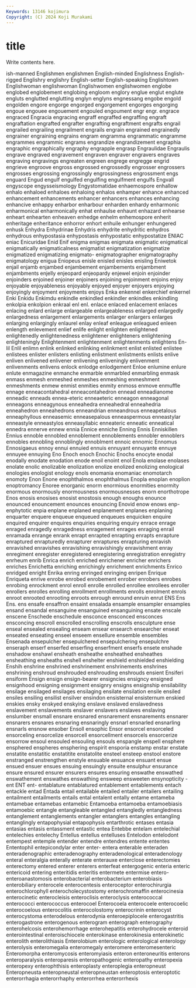 ```yaml
---
Keywords: 13146 kojimura
Copyright: (C) 2024 Koji Murakami
---
```


# title

Write contents here.



ish-manned Englishmen englishmen English-minded Englishness English-rigged Englishry
englishry English-setter English-speaking Englishtown Englishwoman englishwoman Englishwomen englishwomen englobe englobed
englobement englobing engloom englory englue englut englute engluts englutted englutting
englyn englyns engnessang engobe engold engolden engore engorge engorged engorgement
engorges engorging engoue engouee engouement engouled engoument engr engr. engrace
engraced Engracia engracing engraff engraffed engraffing engraft engraftation engrafted engrafter
engrafting engraftment engrafts engrail engrailed engrailing engrailment engrails engrain engrained
engrainedly engrainer engraining engrains engram engramma engrammatic engramme engrammes engrammic
engrams engrandize engrandizement engraphia engraphic engraphically engraphy engrapple engrasp Engraulidae
Engraulis engrave engraved engravement engraven engraver engravers engraves engraving engravings
engreaten engreen engrege engregge engrid engrieve engroove engross engrossed engrossedly
engrosser engrossers engrosses engrossing engrossingly engrossingness engrossment engs enguard Engud
engulf engulfed engulfing engulfment engulfs Engvall engyscope engysseismology Engystomatidae enhaemospore
enhallow enhalo enhaloed enhaloes enhaloing enhalos enhamper enhance enhanced enhancement
enhancements enhancer enhancers enhances enhancing enhancive enhappy enharbor enharbour enharden
enhardy enharmonic enharmonical enharmonically enhat enhaulse enhaunt enhazard enhearse enheart
enhearten enheaven enhedge enhelm enhemospore enherit enheritage enheritance enhorror enhort
enhuile enhunger enhungered enhusk Enhydra Enhydrinae Enhydris enhydrite enhydritic enhydros
enhydrous enhypostasia enhypostasis enhypostatic enhypostatize ENIAC eniac Enicuridae Enid Enif
enigma enigmas enigmata enigmatic enigmatical enigmatically enigmaticalness enigmatist enigmatization enigmatize
enigmatized enigmatizing enigmato- enigmatographer enigmatography enigmatology enigua Eniopeus enisle enisled
enisles enisling Eniwetok enjail enjamb enjambed enjambement enjambements enjambment enjambments
enjelly enjeopard enjeopardy enjewel enjoin enjoinder enjoinders enjoined enjoiner enjoiners
enjoining enjoinment enjoins enjoy enjoyable enjoyableness enjoyably enjoyed enjoyer enjoyers
enjoying enjoyingly enjoyment enjoyments enjoys Enka enkennel enkerchief enkernel Enki
Enkidu Enkimdu enkindle enkindled enkindler enkindles enkindling enkolpia enkolpion enkraal
enl enl. enlace enlaced enlacement enlaces enlacing enlard enlarge enlargeable
enlargeableness enlarged enlargedly enlargedness enlargement enlargements enlarger enlargers enlarges enlarging
enlargingly enlaurel enlay enleaf enleague enleagued enleen enlength enlevement enlief
enlife enlight enlighten enlightened enlightenedly enlightenedness enlightener enlighteners enlightening enlighteningly
Enlightenment enlightenment enlightenments enlightens En-lil Enlil enlimn enlink enlinked enlinking
enlinkment enlist enlisted enlistee enlistees enlister enlisters enlisting enlistment enlistments
enlists enlive enliven enlivened enlivener enlivening enliveningly enlivenment enlivenments enlivens
enlock enlodge enlodgement Enloe enlumine enlure enlute enmagazine enmanche enmarble
enmarbled enmarbling enmask enmass enmesh enmeshed enmeshes enmeshing enmeshment enmeshments
enmew enmist enmities enmity enmoss enmove enmuffle ennage enneacontahedral enneacontahedron
ennead enneadianome enneadic enneads ennea-eteric enneaeteric enneagon enneagonal enneagons enneagynous
enneahedra enneahedral enneahedria enneahedron enneahedrons enneandrian enneandrous enneapetalous enneaphyllous enneasemic
enneasepalous enneaspermous enneastylar enneastyle enneastylos enneasyllabic enneateric enneatic enneatical ennedra
ennerve ennew ennia Ennice enniche Enning Ennis Enniskillen Ennius ennoble
ennobled ennoblement ennoblements ennobler ennoblers ennobles ennobling ennoblingly ennoblment ennoic
ennomic Ennomus Ennosigaeus ennoy ennui ennuied ennuis ennuyant ennuyante ennuye
ennuyee ennuying Eno Enoch enoch Enochic Enochs enocyte enodal enodally
enodate enodation enode enoil enoint enol Enola enolase enolases enolate
enolic enolizable enolization enolize enolized enolizing enological enologies enologist enology
enols enomania enomaniac enomotarch enomoty Enon Enone enophthalmos enophthalmus Enopla
enoplan enoplion enoptromancy Enoree enorganic enorm enormious enormities enormity enormous
enormously enormousness enormousnesses enorn enorthotrope Enos enosis enosises enosist enostosis
enough enoughs enounce enounced enouncement enounces enouncing Enovid enow enows
enp- enphytotic enpia enplane enplaned enplanement enplanes enplaning enquarter enquere
enqueue enqueued enqueues enquicken enquire enquired enquirer enquires enquiries enquiring
enquiry enrace enrage enraged enragedly enragedness enragement enrages enraging enrail
enramada enrange enrank enrapt enrapted enrapting enrapts enrapture enraptured enrapturedly
enrapturer enraptures enrapturing enravish enravished enravishes enravishing enravishingly enravishment enray
enregiment enregister enregistered enregistering enregistration enregistry enrheum enrib Enrica enrich
enriched enrichener enricher enrichers enriches Enrichetta enriching enrichingly enrichment enrichments
Enrico enridged enright Enrika enring enringed enringing enripen Enrique Enriqueta
enrive enrobe enrobed enrobement enrober enrobers enrobes enrobing enrockment enrol
enroll enrolle enrolled enrollee enrollees enroller enrollers enrolles enrolling enrollment
enrollments enrolls enrolment enrols enroot enrooted enrooting enroots enrough enround
enruin enrut ENS Ens Ens. ens ensafe ensaffron ensaint ensalada
ensample ensampler ensamples ensand ensandal ensanguine ensanguined ensanguining ensate enscale
enscene Enschede enschedule ensconce ensconced ensconces ensconcing enscroll enscrolled enscrolling
enscrolls ensculpture ense enseal ensealed ensealing enseam ensear ensearch ensearcher
enseat enseated enseating enseel enseem ensellure ensemble ensembles Ensenada ensepulcher
ensepulchered ensepulchering ensepulchre enseraph enserf enserfed enserfing enserfment enserfs ensete
enshade enshadow enshawl ensheath ensheathe ensheathed ensheathes ensheathing ensheaths enshell
enshelter enshield enshielded enshielding Enshih enshrine enshrined enshrinement enshrinements enshrines
enshrining enshroud enshrouded enshrouding enshrouds ensient Ensiferi ensiform Ensign ensign
ensign-bearer ensigncies ensigncy ensigned ensignhood ensigning ensignment ensignry ensigns ensignship
ensilability ensilage ensilaged ensilages ensilaging ensilate ensilation ensile ensiled ensiles
ensiling ensilist ensilver ensindon ensisternal ensisternum enskied enskies ensky enskyed
enskying enslave enslaved enslavedness enslavement enslavements enslaver enslavers enslaves enslaving
enslumber ensmall ensnare ensnared ensnarement ensnarements ensnarer ensnarers ensnares ensnaring
ensnaringly ensnarl ensnarled ensnarling ensnarls ensnow ensober Ensoll ensophic Ensor
ensorcel ensorceled ensorceling ensorcelize ensorcell ensorcellment ensorcels ensorcerize ensorrow ensoul
ensouled ensouling ensouls enspangle enspell ensphere ensphered enspheres ensphering enspirit
ensporia enstamp enstar enstate enstatite enstatitic enstatitite enstatolite ensteel ensteep
enstool enstore enstranged enstrengthen enstyle ensuable ensuance ensuant ensue ensued
ensuer ensues ensuing ensuingly ensuite ensulphur ensurance ensure ensured ensurer
ensurers ensures ensuring enswathe enswathed enswathement enswathes enswathing ensweep ensweeten
ensynopticity -ent ENT ent- entablature entablatured entablement entablements entach entackle
entad Entada entail entailable entailed entailer entailers entailing entailment entailments
entails ental entalent entally entame entameba entamebae entamebas entamebic Entamoeba
entamoeba entamoebiasis entamoebic entangle entangleable entangled entangledly entangledness entanglement entanglements
entangler entanglers entangles entangling entanglingly entapophysial entapophysis entarthrotic entases entasia
entasias entasis entassment entastic entea Entebbe entelam entelechial entelechies entelechy
Entellus entellus entelluses Entelodon entelodont entempest entemple entender entendre entendres
entente ententes Ententophil entepicondylar enter enter- entera enterable enteraden enteradenographic
enteradenography enteradenological enteradenology enteral enteralgia enterally enterate enterauxe enterclose enterectomies
enterectomy entered enterer enterers enterfeat entergogenic enteria enteric entericoid entering
enteritidis enteritis entermete entermise entero- enteroanastomosis enterobacterial enterobacterium enterobiasis enterobiliary
enterocele enterocentesis enteroceptor enterochirurgia enterochlorophyll enterocholecystostomy enterochromaffin enterocinesia enterocinetic enterocleisis
enteroclisis enteroclysis enterococcal enterococci enterococcus enterocoel Enterocoela enterocoele enterocoelic enterocoelous
enterocolitis enterocolostomy enterocrinin enterocyst enterocystoma enterodelous enterodynia enteroepiplocele enterogastritis enterogastrone
enterogenous enterogram enterograph enterography enterohelcosis enterohemorrhage enterohepatitis enterohydrocele enteroid enterointestinal
enteroischiocele enterokinase enterokinesia enterokinetic enterolith enterolithiasis Enterolobium enterologic enterological enterology
enterolysis enteromegalia enteromegaly enteromere enteromesenteric Enteromorpha enteromycosis enteromyiasis enteron enteroneuritis
enterons enteroparalysis enteroparesis enteropathogenic enteropathy enteropexia enteropexy enterophthisis enteroplasty enteroplegia
enteropneust Enteropneusta enteropneustal enteropneustan enteroptosis enteroptotic enterorrhagia enterorrhaphy enterorrhea enterorrhexis

